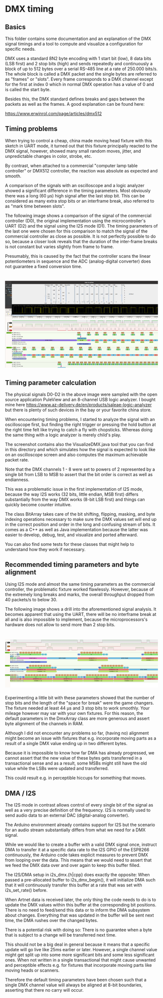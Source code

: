 # DMX timing

## Basics

This folder contains some documentation and an explanation of the DMX signal
timings and a tool to compute and visualize a configuration for specific
needs.

DMX uses a standard 8N2 byte encoding with 1 start bit (low), 8 data bits
(LSB first) and 2 stop bits (high) and sends repeatedly and continuously a 
block of up to 512 bytes over a serial RS-485 line at a rate of 250.000 bits/s.
The whole block is called a DMX packet and the single bytes are referred 
to as "frames" or "slots". Every frame corresponds to a DMX channel except for the
first at index 0 which in normal DMX operation has a value of 0 and is called 
the start byte.

Besides this, the DMX standard defines breaks and gaps between the packets
as well as the frames. A good explanation can be found here: 

https://www.erwinrol.com/page/articles/dmx512

## Timing problems

When trying to control a cheap, china made moving head fixture with this
sketch in UART mode, it turned out that this fixture principally reacted to the 
DMX signal, however, showed many small random moves, jitter, and unpredictable 
changes in color, strobe, etc.

By contrast, when attached to a commercial "computer lamp table controller" 
or DMX512 controller, the reaction was absolute as expected and smooth.

A comparison of the signals with an oscilloscope and a logic analyzer showed
a significant difference in the timing parameters. Most obviously there was
a long (60 μs) high signal after the last stop bit.
This can be considered as many extra stop bits or an interframe break,
also referred to as "mark time between slots".

The following image shows a comparison of the signal of the commercial
controller (D0), the original implementation using the microcontroller's 
UART (D2) and the signal using the I2S mode (D1).
The timing parameters of the last one were chosen for this comparison to match
the signal of the commercial controller as close as possible.
It is not perfectly possible to do so, because a closer look reveals that the
duration of the inter-frame breaks is not constant but varies slightly from
frame to frame. 

Presumably, this is caused by the fact that the controller scans the 
linear potentiometers in sequence and the ADC (analog-digital converter) 
does not guarantee a fixed conversion time.

# ![](Compare_Manual_I2S_UART.png)

## Timing parameter calculation

The physical signals D0-D2 in the above image were sampled with the open
source application PuleView and an 8-channel USB logic analyzer.
I bought mine here https://www.az-delivery.de/en/products/saleae-logic-analyzer
but there is plenty of such devices in the bay or your favorite china store.

When encountering timing problems, I started to analyze the signal with an 
oscilloscope first, but finding the right trigger or pressing the hold button 
at the right time felt like trying to catch a fly with chopsticks.
Whereas doing the same thing with a logic analyzer is merely child's play.
 
The screenshot contains also the VisualizeDMX.java tool that you can find 
in this directory and which simulates how the signal is expected to look like 
on an oscilloscope screen and also computes the maximum achievable packet rate.

Note that the DMX channels 1 - 8 were set to powers of 2 represented by a single
bit from LSB to MSB to assert that the bit order is correct as well as endianness.

This was a problematic issue in the first implementation of I2S mode, because
the way I2S works (32 bits, little endian, MSB first) differs substantially 
from the way DMX works (8-bit LSB first) and things can quickly become counter
intuitive.

The class BitArray takes care of the bit shifting, flipping, masking, and byte 
indexing operations necessary to make sure the DMX values set will end up in 
the correct position and order in the long and confusing stream of bits.
It comes as a C++ as well as Java implementation because the latter was
easier to develop, debug, test, and visualize and ported afterward.

You can also find some tests for these classes that might help to understand
how they work if necessary.

## Recommended timing parameters and byte alignment

Using I2S mode and almost the same timing parameters as the commercial
controller, the problematic fixture worked flawlessly. 
However, because of the extremely long breaks and marks, the overall 
throughput dropped from 40 packets/s to below 30.

The following image shows a drill into the aforementioned signal analysis.
It becomes apparent that using the UART, there will be no interframe break at
all and is also impossible to implement, because the microprocessors's
hardware does not allow to send more than 2 stop bits.

# ![](Interframe.png)

Experimenting a little bit with these parameters showed that the number of
stop bits and the length of the "space for break" were the game changers.
The fixture needed at least 44 μs and 3 stop bits to work smoothly. 
Your mileage however may var with your own fixtures. 
For this reason, the default parameters in the DmxArray class are more 
generous and assert byte alignment of the channels in RAM.

Although I did not encounter any problems so far, (having no) alignment 
might become an issue with fixtures that e.g. incorporate moving parts 
as a result of a single DMX value ending up in two different bytes.

Because it is impossible to know how far DMA has already progressed, 
we cannot assert that the new value of these bytes gets transferred in
a transactional sense and as a result, some MSBs might still have the old 
value while the LSBs were updated and transferred.

This could result e.g. in perceptible hiccups for something that moves.

 
## DMA / I2S
 
The I2S mode in contrast allows control of every single bit of the signal
as well as a very precise definition of the frequency. I2S is normally used
to send audio data to an external DAC (digital-analog converter).

The Arduino environment already contains support for I2S but the scenario
for an audio stream substantially differs from what we need for a DMX
signal.

While we would like to create a buffer with a valid DMX signal once,
instruct DMA to transfer it at a specific data rate to the I2S GPIO of the
ESP8266 continuously, the Arduino code takes explicit measures to prevent 
DMX from looping over the data.
This means that we would need to assert that we feed the DMX data over and
over again to keep this buffer filled.

The I2S/DMA setup in i2s_dmx.{h|cpp} does exactly the opposite: When passed a
pre-allocated buffer to i2s_dmx_begin(), it will initialize DMA such that it
will continuously transfer this buffer at a rate that was set with
i2s_set_rate() before.

When Artnet data is received later, the only thing the code needs to do is
to update the DMX values within this buffer at the corresponding bit
positions. There is no need to feed/send this data or to inform the DMA
subsystem about changes. Everything that was updated in the buffer will be
sent next time, the DMA rushes over the changed bytes.

There is a potential risk with doing so: There is no guarantee when a byte
that is subject to a change will be transferred next time. 

This should not be a big deal in general because it means that a specific
update will go live like 25ms earlier or later.
However, a single channel value might get split up into some more
significant bits and some less significant ones. When not written in a 
single transactional that might cause unwanted and perceptible effects e.g.
for fixtures that incorporate moving parts like moving heads or scanners.

Therefore the default timing parameters have been chosen such that a single
DMX channel value will always be aligned at 8-bit boundaries, asserting that
there no carry will occur.


